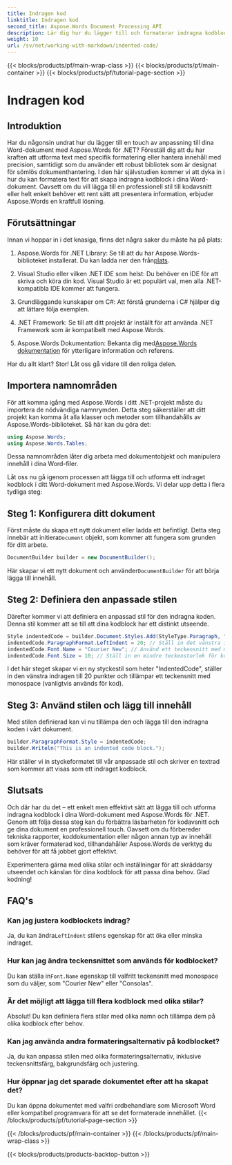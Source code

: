 ```yaml
---
title: Indragen kod
linktitle: Indragen kod
second_title: Aspose.Words Document Processing API
description: Lär dig hur du lägger till och formaterar indragna kodblock i Word-dokument med Aspose.Words för .NET med denna detaljerade, steg-för-steg handledning.
weight: 10
url: /sv/net/working-with-markdown/indented-code/
---
```


{{< blocks/products/pf/main-wrap-class >}}
{{< blocks/products/pf/main-container >}}
{{< blocks/products/pf/tutorial-page-section >}}

# Indragen kod

## Introduktion

Har du någonsin undrat hur du lägger till en touch av anpassning till dina Word-dokument med Aspose.Words för .NET? Föreställ dig att du har kraften att utforma text med specifik formatering eller hantera innehåll med precision, samtidigt som du använder ett robust bibliotek som är designat för sömlös dokumenthantering. I den här självstudien kommer vi att dyka in i hur du kan formatera text för att skapa indragna kodblock i dina Word-dokument. Oavsett om du vill lägga till en professionell stil till kodavsnitt eller helt enkelt behöver ett rent sätt att presentera information, erbjuder Aspose.Words en kraftfull lösning.

## Förutsättningar

Innan vi hoppar in i det knasiga, finns det några saker du måste ha på plats:

1.  Aspose.Words för .NET Library: Se till att du har Aspose.Words-biblioteket installerat. Du kan ladda ner den från[plats](https://releases.aspose.com/words/net/).
   
2. Visual Studio eller vilken .NET IDE som helst: Du behöver en IDE för att skriva och köra din kod. Visual Studio är ett populärt val, men alla .NET-kompatibla IDE kommer att fungera.
   
3. Grundläggande kunskaper om C#: Att förstå grunderna i C# hjälper dig att lättare följa exemplen.

4. .NET Framework: Se till att ditt projekt är inställt för att använda .NET Framework som är kompatibelt med Aspose.Words.

5.  Aspose.Words Dokumentation: Bekanta dig med[Aspose.Words dokumentation](https://reference.aspose.com/words/net/) för ytterligare information och referens.

Har du allt klart? Stor! Låt oss gå vidare till den roliga delen.

## Importera namnområden

För att komma igång med Aspose.Words i ditt .NET-projekt måste du importera de nödvändiga namnrymden. Detta steg säkerställer att ditt projekt kan komma åt alla klasser och metoder som tillhandahålls av Aspose.Words-biblioteket. Så här kan du göra det:

```csharp
using Aspose.Words;
using Aspose.Words.Tables;
```

Dessa namnområden låter dig arbeta med dokumentobjekt och manipulera innehåll i dina Word-filer.

Låt oss nu gå igenom processen att lägga till och utforma ett indraget kodblock i ditt Word-dokument med Aspose.Words. Vi delar upp detta i flera tydliga steg:

## Steg 1: Konfigurera ditt dokument

 Först måste du skapa ett nytt dokument eller ladda ett befintligt. Detta steg innebär att initiera`Document` objekt, som kommer att fungera som grunden för ditt arbete.

```csharp
DocumentBuilder builder = new DocumentBuilder();
```

Här skapar vi ett nytt dokument och använder`DocumentBuilder` för att börja lägga till innehåll.

## Steg 2: Definiera den anpassade stilen

Därefter kommer vi att definiera en anpassad stil för den indragna koden. Denna stil kommer att se till att dina kodblock har ett distinkt utseende. 

```csharp
Style indentedCode = builder.Document.Styles.Add(StyleType.Paragraph, "IndentedCode");
indentedCode.ParagraphFormat.LeftIndent = 20; // Ställ in det vänstra indraget för stilen
indentedCode.Font.Name = "Courier New"; // Använd ett teckensnitt med monospace för kod
indentedCode.Font.Size = 10; // Ställ in en mindre teckenstorlek för kod
```

I det här steget skapar vi en ny styckestil som heter "IndentedCode", ställer in den vänstra indragen till 20 punkter och tillämpar ett teckensnitt med monospace (vanligtvis används för kod).

## Steg 3: Använd stilen och lägg till innehåll

Med stilen definierad kan vi nu tillämpa den och lägga till den indragna koden i vårt dokument.

```csharp
builder.ParagraphFormat.Style = indentedCode;
builder.Writeln("This is an indented code block.");
```

Här ställer vi in styckeformatet till vår anpassade stil och skriver en textrad som kommer att visas som ett indraget kodblock.

## Slutsats

Och där har du det – ett enkelt men effektivt sätt att lägga till och utforma indragna kodblock i dina Word-dokument med Aspose.Words för .NET. Genom att följa dessa steg kan du förbättra läsbarheten för kodavsnitt och ge dina dokument en professionell touch. Oavsett om du förbereder tekniska rapporter, koddokumentation eller någon annan typ av innehåll som kräver formaterad kod, tillhandahåller Aspose.Words de verktyg du behöver för att få jobbet gjort effektivt.

Experimentera gärna med olika stilar och inställningar för att skräddarsy utseendet och känslan för dina kodblock för att passa dina behov. Glad kodning!

## FAQ's

### Kan jag justera kodblockets indrag?  
 Ja, du kan ändra`LeftIndent` stilens egenskap för att öka eller minska indraget.

### Hur kan jag ändra teckensnittet som används för kodblocket?  
 Du kan ställa in`Font.Name` egenskap till valfritt teckensnitt med monospace som du väljer, som "Courier New" eller "Consolas".

### Är det möjligt att lägga till flera kodblock med olika stilar?  
Absolut! Du kan definiera flera stilar med olika namn och tillämpa dem på olika kodblock efter behov.

### Kan jag använda andra formateringsalternativ på kodblocket?  
Ja, du kan anpassa stilen med olika formateringsalternativ, inklusive teckensnittsfärg, bakgrundsfärg och justering.

### Hur öppnar jag det sparade dokumentet efter att ha skapat det?  
Du kan öppna dokumentet med valfri ordbehandlare som Microsoft Word eller kompatibel programvara för att se det formaterade innehållet.
{{< /blocks/products/pf/tutorial-page-section >}}

{{< /blocks/products/pf/main-container >}}
{{< /blocks/products/pf/main-wrap-class >}}

{{< blocks/products/products-backtop-button >}}
